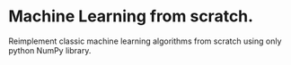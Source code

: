 # Machine Learning from scratch.

Reimplement classic machine learning algorithms from scratch using only python NumPy library.
